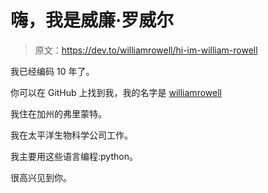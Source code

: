 # 嗨，我是威廉·罗威尔

> 原文：<https://dev.to/williamrowell/hi-im-william-rowell>

我已经编码 10 年了。

你可以在 GitHub 上找到我，我的名字是 [williamrowell](https://github.com/williamrowell)

我住在加州的弗里蒙特。

我在太平洋生物科学公司工作。

我主要用这些语言编程:python。

很高兴见到你。